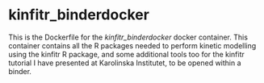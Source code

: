 # kinfitr_binderdocker

This is the Dockerfile for the *kinfitr_binderdocker* docker container. This container contains all the R packages needed to perform kinetic modelling using the kinfitr R package, and some additional tools too for the kinfitr tutorial I have presented at Karolinska Institutet, to be opened within a binder.